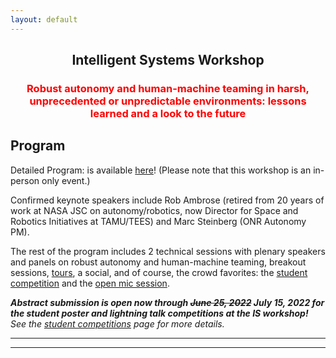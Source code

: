 ```yaml
---
layout: default
---
```


<h2 align="center">Intelligent Systems Workshop</h2>
<h3 align="center" style="color:red;">Robust autonomy and human-machine teaming in harsh, unprecedented or unpredictable environments: lessons learned and a look to the future</h3>

## Program
<!-- [Intro paragraph introducing the workshop theme] -->

Detailed Program: is available <a href="https://docs.google.com/spreadsheets/d/1otmL4bkWHclOv1q6ODcpmVRHJh9VRp3JHxxfSIpLQsQ/edit?usp=sharing">here</a>! (Please note that this workshop is an in-person only event.)

Confirmed keynote speakers include Rob Ambrose (retired from 20 years of work at NASA JSC on autonomy/robotics, now Director for Space and Robotics Initiatives at TAMU/TEES) and Marc Steinberg (ONR Autonomy PM).

The rest of the program includes 2 technical sessions with plenary speakers and panels on robust autonomy and human-machine teaming, breakout sessions, [tours](/IS_Workshop_2022/tours.html), a social, and of course, the crowd favorites: the [student competition](/IS_Workshop_2022/student_competitions.html) and the [open mic session](/IS_Workshop_2022/open_mic_session.html).

<i><b>Abstract submission is open now through <strike>June 25, 2022</strike> July 15, 2022 for the student poster and lightning talk competitions at the IS workshop!</b> See the [student competitions](/IS_Workshop_2022/student_competitions.html) page for more details.</i>

<!-- (old text)
This year we will have three technical sessions on the following topics:
1.	Robust autonomy for harsh, unpredictable environments
2.	AI-Crew Collaboration in air and space
3.	Integration of Autonomy into existing ecosystems

The program will also feature two [tours](/IS_Workshop_2022/tours.html), an [open mic session](/IS_Workshop_2022/open_mic_session.html), and two [student competitions](/IS_Workshop_2022/student_competitions.html).  

Detailed Program: Coming soon!
(end old text) -->

* * *
* * *

<!-- --end-of-page-- -->
